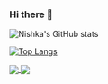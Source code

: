 ### Hi there 👋

<!-- [![Nishka's GitHub stats](https://github-readme-stats.vercel.app/api?username=Nishka-Kisten)](https://github.com/anuraghazra/github-readme-stats) -->
![Nishka's GitHub stats](https://github-readme-stats.vercel.app/api?username=Nishka-Kistena&theme=midnight-purple&show_icons=true)
<!-- [![Top Langs](https://github-readme-stats.vercel.app/api/top-langs/?username=Nishka-Kisten)](https://github.com/anuraghazra/github-readme-stats) -->
[![Top Langs](https://github-readme-stats.vercel.app/api/top-langs/?username=Nishka-Kisten&layout=compact)](https://github.com/Nishka-Kisten/github-readme-stats)

<a href="https://github.com/Nishka-Kisten/github-readme-stats">
  <img align="center" src="https://github-readme-stats.vercel.app/api?username=Nishka-Kistena&theme=midnight-purple&show_icons=true" />
</a>
<a href="https://github.com/Nishka-Kisten/convoychat">
  <img align="center" src="https://github-readme-stats.vercel.app/api/top-langs/?username=Nishka-Kisten&layout=compact" />
</a>


<!--
**Nishka-Kisten/Nishka-Kisten** is a ✨ _special_ ✨ repository because its `README.md` (this file) appears on your GitHub profile.

Here are some ideas to get you started:

- 🔭 I’m currently working on ...
- 🌱 I’m currently learning ...
- 👯 I’m looking to collaborate on ...
- 🤔 I’m looking for help with ...
- 💬 Ask me about ...
- 📫 How to reach me: ...
- 😄 Pronouns: ...
- ⚡ Fun fact: ...
-->
